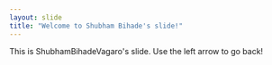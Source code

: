 ```yaml
---
layout: slide
title: "Welcome to Shubham Bihade's slide!"
---
```

This is ShubhamBihadeVagaro's slide.
Use the left arrow to go back!
